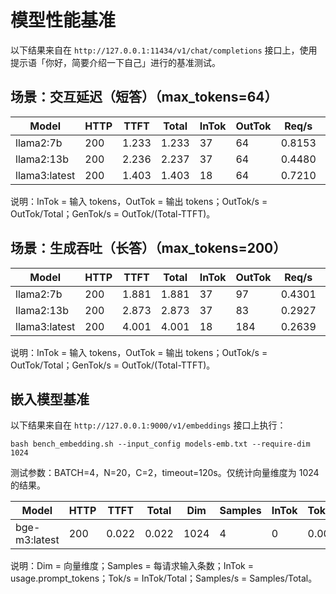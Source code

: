 # 模型性能基准

以下结果来自在 `http://127.0.0.1:11434/v1/chat/completions` 接口上，使用提示语「你好，简要介绍一下自己」进行的基准测试。

## 场景：交互延迟（短答）（max_tokens=64）

| Model | HTTP | TTFT | Total | InTok | OutTok | Req/s | Avg(s) | P90(s) | P95(s) | OutTok/s | GenTok/s |
|-------|------|------|-------|-------|--------|-------|--------|--------|--------|----------|-----------|
| llama2:7b       | 200 | 1.233 | 1.233 | 37 | 64  | 0.8153 | 2.3914 | 2.4653 | 2.4657 | 51.91 | 1333333.33 |
| llama2:13b      | 200 | 2.236 | 2.237 | 37 | 64  | 0.4480 | 4.3526 | 4.4877 | 4.4901 | 28.62 | 1729729.73 |
| llama3:latest   | 200 | 1.403 | 1.403 | 18 | 64  | 0.7210 | 2.7047 | 2.7741 | 2.8062 | 45.63 | 1333333.33 |

说明：InTok = 输入 tokens，OutTok = 输出 tokens；OutTok/s = OutTok/Total；GenTok/s = OutTok/(Total-TTFT)。

## 场景：生成吞吐（长答）（max_tokens=200）

| Model | HTTP | TTFT | Total | InTok | OutTok | Req/s | Avg(s) | P90(s) | P95(s) | OutTok/s | GenTok/s |
|-------|------|------|-------|-------|--------|-------|--------|--------|--------|----------|-----------|
| llama2:7b       | 200 | 1.881 | 1.881 | 37 | 97  | 0.4301 | 4.5587 | 6.1121 | 6.2199 | 51.58 | 2108695.65 |
| llama2:13b      | 200 | 2.873 | 2.873 | 37 | 83  | 0.2927 | 6.6773 | 7.6938 | 8.2401 | 28.89 | 1693877.55 |
| llama3:latest   | 200 | 4.001 | 4.001 | 18 | 184 | 0.2639 | 7.3946 | 8.4650 | 8.5507 | 45.99 | 4600000.00 |

说明：InTok = 输入 tokens，OutTok = 输出 tokens；OutTok/s = OutTok/Total；GenTok/s = OutTok/(Total-TTFT)。


## 嵌入模型基准

以下结果来自在 `http://127.0.0.1:9000/v1/embeddings` 接口上执行：

`bash bench_embedding.sh --input_config models-emb.txt --require-dim 1024`

测试参数：BATCH=4，N=20，C=2，timeout=120s。仅统计向量维度为 1024 的结果。

| Model | HTTP | TTFT | Total | Dim | Samples | InTok | Tok/s | Samples/s | P90(s) | P95(s) |
|-------|------|------|-------|-----|---------|-------|-------|-----------|--------|--------|
| bge-m3:latest | 200 | 0.022 | 0.022 | 1024 | 4 | 0 | 0.00 | 181.50 | 0.0530 | 0.0542 |

说明：Dim = 向量维度；Samples = 每请求输入条数；InTok = usage.prompt_tokens；Tok/s = InTok/Total；Samples/s = Samples/Total。
